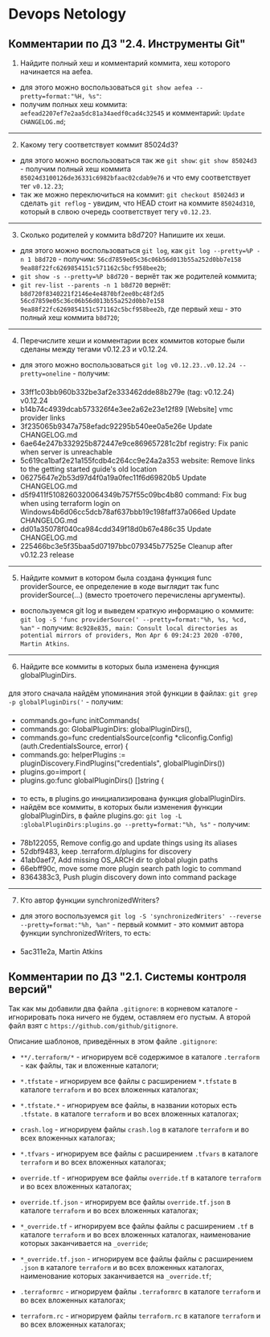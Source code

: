 # Devops Netology

## Комментарии по ДЗ "2.4. Инструменты Git"
1) Найдите полный хеш и комментарий коммита, хеш которого начинается на aefea.
- для этого можно воспользоваться `git show aefea --pretty=format:"%H, %s"`:
- получим полных хеш коммита: `aefead2207ef7e2aa5dc81a34aedf0cad4c32545` и комментарий: `Update CHANGELOG.md`;
---
2) Какому тегу соответствует коммит 85024d3?
- для этого можно воспользоваться так же `git show`:
`git show 85024d3` - получим полный хеш коммита `85024d3100126de36331c6982bfaac02cdab9e76` и что ему соответствует  тег `v0.12.23`;
- так же можно переключиться на коммит: `git checkout 85024d3` и сделать `git reflog` - увидим, что HEAD стоит на коммите `85024d310`, который в слвою очередь соответствует тегу `v0.12.23`. 
---
3) Сколько родителей у коммита b8d720? Напишите их хеши.
- для этого можно воспользоваться `git log`, как `git log --pretty=%P -n 1 b8d720` - получим:
`56cd7859e05c36c06b56d013b55a252d0bb7e158 9ea88f22fc6269854151c571162c5bcf958bee2b`;
- `git show -s --pretty=%P b8d720` - вернёт так же родителей коммита; 
- `git rev-list --parents -n 1 b8d720` вернёт: `b8d720f8340221f2146e4e4870bf2ee0bc48f2d5 56cd7859e05c36c06b56d013b55a252d0bb7e158 9ea88f22fc6269854151c571162c5bcf958bee2b`, где первый хеш - это полный хеш коммита `b8d720`;
---
4) Перечислите хеши и комментарии всех коммитов которые были сделаны между тегами v0.12.23 и v0.12.24.
- для этого можно воспользоваться `git log v0.12.23..v0.12.24 --pretty=oneline` - получим:
####
- 33ff1c03bb960b332be3af2e333462dde88b279e (tag: v0.12.24) v0.12.24
- b14b74c4939dcab573326f4e3ee2a62e23e12f89 [Website] vmc provider links
- 3f235065b9347a758efadc92295b540ee0a5e26e Update CHANGELOG.md
- 6ae64e247b332925b872447e9ce869657281c2bf registry: Fix panic when server is unreachable
- 5c619ca1baf2e21a155fcdb4c264cc9e24a2a353 website: Remove links to the getting started guide's old location
- 06275647e2b53d97d4f0a19a0fec11f6d69820b5 Update CHANGELOG.md
- d5f9411f5108260320064349b757f55c09bc4b80 command: Fix bug when using terraform login on Windows4b6d06cc5dcb78af637bbb19c198faff37a066ed Update CHANGELOG.md
- dd01a35078f040ca984cdd349f18d0b67e486c35 Update CHANGELOG.md
- 225466bc3e5f35baa5d07197bbc079345b77525e Cleanup after v0.12.23 release
---
5) Найдите коммит в котором была создана функция func providerSource, ее определение в коде выглядит так func providerSource(...) (вместо троеточего перечислены аргументы).
- воспользуемся git log и выведем краткую информацию о коммите: `git log -S 'func providerSource(' --pretty=format:"%h, %s, %cd, %an"` - получим:
`8c928e835, main: Consult local directories as potential mirrors of providers, Mon Apr 6 09:24:23 2020 -0700, Martin Atkins`.
---
6) Найдите все коммиты в которых была изменена функция globalPluginDirs.
####
для этого сначала найдём упоминания этой функции в файлах: `git grep -p globalPluginDirs('` - получим:
####
- commands.go=func initCommands(
- commands.go:            GlobalPluginDirs: globalPluginDirs(),
- commands.go=func credentialsSource(config *cliconfig.Config) (auth.CredentialsSource, error) {
- commands.go:    helperPlugins := pluginDiscovery.FindPlugins("credentials", globalPluginDirs())
- plugins.go=import (
- plugins.go:func globalPluginDirs() []string {
####
- то есть, в plugins.go инициализирована функция globalPluginDirs.
- найдём все коммиты, в которых были изменения функции globalPluginDirs, в файле plugins.go: `git log -L :globalPluginDirs:plugins.go --pretty=format:"%h, %s"` - получим:
####
- 78b122055, Remove config.go and update things using its aliases
- 52dbf9483, keep .terraform.d/plugins for discovery
- 41ab0aef7, Add missing OS_ARCH dir to global plugin paths
- 66ebff90c, move some more plugin search path logic to command
- 8364383c3, Push plugin discovery down into command package
---
7) Кто автор функции synchronizedWriters?
- для этого воспользуемся `git log -S 'synchronizedWriters' --reverse --pretty=format:"%h, %an"` - первый коммит - это коммит автора функции synchronizedWriters, то есть:
####
- 5ac311e2a, Martin Atkins

## Комментарии по ДЗ "2.1. Системы контроля версий"

Так как мы добавили два файла `.gitignore`: в корневом каталоге - игнорировать пока ничего не будем, оставляем его пустым.
А второй файл взят с `https://github.com/github/gitignore`.

Описание шаблонов, приведённых в этом файле `.gitignore`:

- `**/.terraform/*` - игнорируем всё содержимое в каталоге `.terraform` - как файлы, так и вложенные каталоги;

- `*.tfstate` - игнорируем все файлы с расширением `*.tfstate` в каталоге `terraform` и во всех вложенных каталогах;
- `*.tfstate.*` - игнорируем все файлы, в названии которых есть `.tfstate.`  в каталоге `terraform` и во всех вложенных каталогах;

- `crash.log` - игнорируем файлы `crash.log` в каталоге `terraform` и во всех вложенных каталогах;

- `*.tfvars` - игнорируем все файлы с расширением `.tfvars` в каталоге `terraform` и во всех вложенных каталогах;

- `override.tf` - игнорируем все файлы `override.tf` в каталоге `terraform` и во всех вложенных каталогах;
- `override.tf.json` - игнорируем все файлы `override.tf.json` в каталоге `terraform` и во всех вложенных каталогах;
- `*_override.tf` - игнорируем все файлы файлы с расширением `.tf` в каталоге `terraform` и во всех вложенных каталогах, наименование которых заканчивается на `_override`;
- `*_override.tf.json` - игнорируем все файлы файлы с расширением `.json` в каталоге `terraform` и во всех вложенных каталогах, наименование которых заканчивается на `_override.tf`;

- `.terraformrc` - игнорируем  файлы `.terraformrc` в каталоге `terraform` и во всех вложенных каталогах;
- `terraform.rc` - игнорируем  файлы `terraform.rc` в каталоге `terraform` и во всех вложенных каталогах;